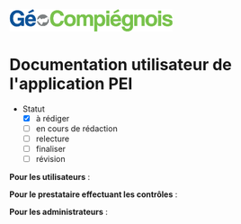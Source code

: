 ![GeoCompiegnois](img/Logo_web-GeoCompiegnois.png)

# Documentation utilisateur de l'application PEI


* Statut
  - [x] à rédiger
  - [ ] en cours de rédaction
  - [ ] relecture
  - [ ] finaliser
  - [ ] révision

**Pour les utilisateurs** :


**Pour le prestataire effectuant les contrôles** :


**Pour les administrateurs** :

